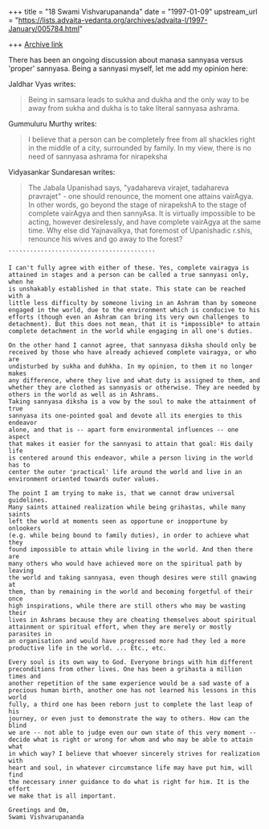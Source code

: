 +++
title = "18 Swami Vishvarupananda"
date = "1997-01-09"
upstream_url = "https://lists.advaita-vedanta.org/archives/advaita-l/1997-January/005784.html"

+++
[Archive link](https://lists.advaita-vedanta.org/archives/advaita-l/1997-January/005784.html)

There has been an ongoing discussion about manasa sannyasa versus 'proper'
sannyasa. Being a sannyasi myself, let me add my opinion here:

Jaldhar Vyas writes:
> Being in samsara leads to sukha and dukha and the only
> way to be away from sukha and dukha is to take literal sannyasa ashrama.

Gummuluru Murthy writes:
>I believe that a person can be
>completely free from all shackles right in the middle of a city,
>surrounded by family. In my view, there is no need of sannyasa ashrama
>for nirapeksha

Vidyasankar Sundaresan writes:
>The Jabala Upanishad says, "yadahareva
>virajet, tadahareva pravrajet" - one should renounce, the moment one
>attains vairAgya. In other words, go beyond the stage of nirapekshA to the
>stage of complete vairAgya and then sannyAsa. It is virtually impossible
>to be acting, however desirelessly, and have complete vairAgya at the same
>time. Why else did Yajnavalkya, that foremost of Upanishadic r.shis,
>renounce his wives and go away to the forest?
````````````````````````````````````````````````````````````````````````````
`````````````````````````````````````````

I can't fully agree with either of these. Yes, complete vairagya is
attained in stages and a person can be called a true sannyasi only, when he
is unshakably established in that state. This state can be reached with a
little less difficulty by someone living in an Ashram than by someone
engaged in the world, due to the environment which is conducive to his
efforts (though even an Ashram can bring its very own challenges to
detachment). But this does not mean, that it is *impossible* to attain
complete detachment in the world while engaging in all one's duties.

On the other hand I cannot agree, that sannyasa diksha should only be
received by those who have already achieved complete vairagya, or who are
undisturbed by sukha and duhkha. In my opinion, to them it no longer makes
any difference, where they live and what duty is assigned to them, and
whether they are clothed as sannyasis or otherwise. They are needed by
others in the world as well as in Ashrams.
Taking sannyasa diksha is a vow by the soul to make the attainment of true
sannyasa its one-pointed goal and devote all its energies to this endeavor
alone, and that is -- apart form environmental influences -- one aspect
that makes it easier for the sannyasi to attain that goal: His daily life
is centered around this endeavor, while a person living in the world has to
center the outer 'practical' life around the world and live in an
environment oriented towards outer values.

The point I am trying to make is, that we cannot draw universal guidelines.
Many saints attained realization while being grihastas, while many saints
left the world at moments seen as opportune or inopportune by onlookers
(e.g. while being bound to family duties), in order to achieve what they
found impossible to attain while living in the world. And then there are
many others who would have achieved more on the spiritual path by leaving
the world and taking sannyasa, even though desires were still gnawing at
them, than by remaining in the world and becoming forgetful of their once
high inspirations, while there are still others who may be wasting their
lives in Ashrams because they are cheating themselves about spiritual
attainment or spiritual effort, when they are merely or mostly parasites in
an organisation and would have progressed more had they led a more
productive life in the world. ... Etc., etc.

Every soul is its own way to God. Everyone brings with him different
preconditions from other lives. One has been a grihasta a million times and
another repetition of the same experience would be a sad waste of a
precious human birth, another one has not learned his lessons in this world
fully, a third one has been reborn just to complete the last leap of his
journey, or even just to demonstrate the way to others. How can the blind
we are -- not able to judge even our own state of this very moment --
decide what is right or wrong for whom and who may be able to attain what
in which way? I believe that whoever sincerely strives for realization with
heart and soul, in whatever circumstance life may have put him, will find
the necessary inner guidance to do what is right for him. It is the effort
we make that is all important.

Greetings and Om,
Swami Vishvarupananda

